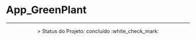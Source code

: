 # App_GreenPlant

---
<p align="center">
 > Status do Projeto: concluído :white_check_mark:
</p>



